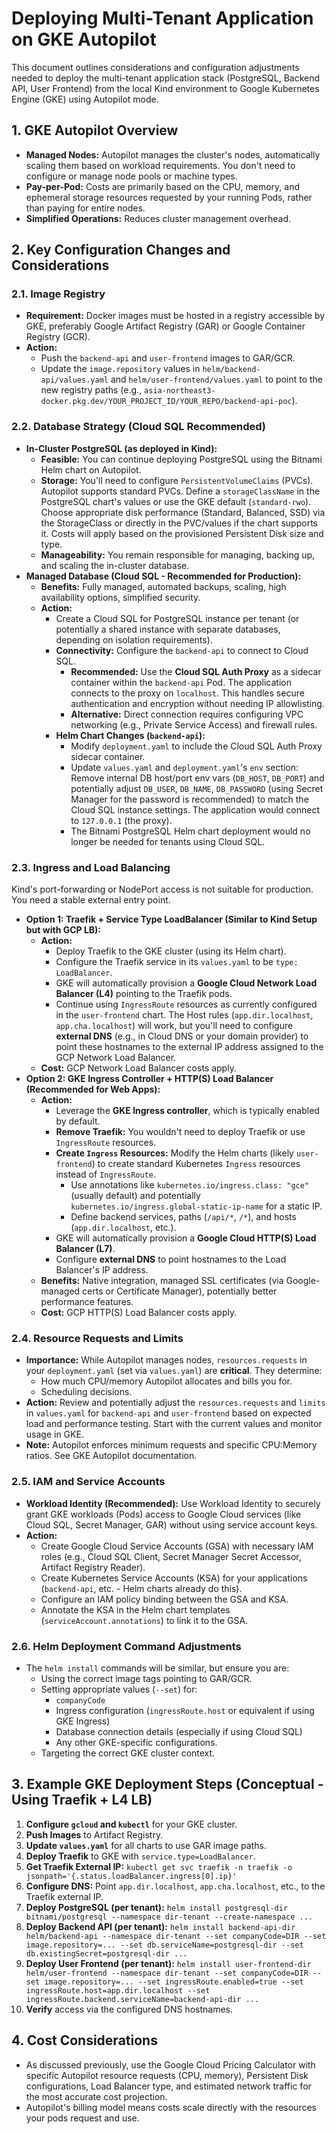 # Deploying Multi-Tenant Application on GKE Autopilot

This document outlines considerations and configuration adjustments needed to deploy the multi-tenant application stack (PostgreSQL, Backend API, User Frontend) from the local Kind environment to Google Kubernetes Engine (GKE) using Autopilot mode.

## 1. GKE Autopilot Overview

- **Managed Nodes:** Autopilot manages the cluster's nodes, automatically scaling them based on workload requirements. You don't need to configure or manage node pools or machine types.
- **Pay-per-Pod:** Costs are primarily based on the CPU, memory, and ephemeral storage resources requested by your running Pods, rather than paying for entire nodes.
- **Simplified Operations:** Reduces cluster management overhead.

## 2. Key Configuration Changes and Considerations

### 2.1. Image Registry

- **Requirement:** Docker images must be hosted in a registry accessible by GKE, preferably Google Artifact Registry (GAR) or Google Container Registry (GCR).
- **Action:**
  - Push the `backend-api` and `user-frontend` images to GAR/GCR.
  - Update the `image.repository` values in `helm/backend-api/values.yaml` and `helm/user-frontend/values.yaml` to point to the new registry paths (e.g., `asia-northeast3-docker.pkg.dev/YOUR_PROJECT_ID/YOUR_REPO/backend-api-poc`).

### 2.2. Database Strategy (Cloud SQL Recommended)

- **In-Cluster PostgreSQL (as deployed in Kind):**
  - **Feasible:** You can continue deploying PostgreSQL using the Bitnami Helm chart on Autopilot.
  - **Storage:** You'll need to configure `PersistentVolumeClaims` (PVCs). Autopilot supports standard PVCs. Define a `storageClassName` in the PostgreSQL chart's values or use the GKE default (`standard-rwo`). Choose appropriate disk performance (Standard, Balanced, SSD) via the StorageClass or directly in the PVC/values if the chart supports it. Costs will apply based on the provisioned Persistent Disk size and type.
  - **Manageability:** You remain responsible for managing, backing up, and scaling the in-cluster database.
- **Managed Database (Cloud SQL - Recommended for Production):**
  - **Benefits:** Fully managed, automated backups, scaling, high availability options, simplified security.
  - **Action:**
    - Create a Cloud SQL for PostgreSQL instance per tenant (or potentially a shared instance with separate databases, depending on isolation requirements).
    - **Connectivity:** Configure the `backend-api` to connect to Cloud SQL.
      - **Recommended:** Use the **Cloud SQL Auth Proxy** as a sidecar container within the `backend-api` Pod. The application connects to the proxy on `localhost`. This handles secure authentication and encryption without needing IP allowlisting.
      - **Alternative:** Direct connection requires configuring VPC networking (e.g., Private Service Access) and firewall rules.
    - **Helm Chart Changes (`backend-api`):**
      - Modify `deployment.yaml` to include the Cloud SQL Auth Proxy sidecar container.
      - Update `values.yaml` and `deployment.yaml`'s `env` section: Remove internal DB host/port env vars (`DB_HOST`, `DB_PORT`) and potentially adjust `DB_USER`, `DB_NAME`, `DB_PASSWORD` (using Secret Manager for the password is recommended) to match the Cloud SQL instance settings. The application would connect to `127.0.0.1` (the proxy).
      - The Bitnami PostgreSQL Helm chart deployment would no longer be needed for tenants using Cloud SQL.

### 2.3. Ingress and Load Balancing

Kind's port-forwarding or NodePort access is not suitable for production. You need a stable external entry point.

- **Option 1: Traefik + Service Type LoadBalancer (Similar to Kind Setup but with GCP LB):**
  - **Action:**
    - Deploy Traefik to the GKE cluster (using its Helm chart).
    - Configure the Traefik service in its `values.yaml` to be `type: LoadBalancer`.
    - GKE will automatically provision a **Google Cloud Network Load Balancer (L4)** pointing to the Traefik pods.
    - Continue using `IngressRoute` resources as currently configured in the `user-frontend` chart. The Host rules (`app.dir.localhost`, `app.cha.localhost`) will work, but you'll need to configure **external DNS** (e.g., in Cloud DNS or your domain provider) to point these hostnames to the external IP address assigned to the GCP Network Load Balancer.
  - **Cost:** GCP Network Load Balancer costs apply.
- **Option 2: GKE Ingress Controller + HTTP(S) Load Balancer (Recommended for Web Apps):**
  - **Action:**
    - Leverage the **GKE Ingress controller**, which is typically enabled by default.
    - **Remove Traefik:** You wouldn't need to deploy Traefik or use `IngressRoute` resources.
    - **Create `Ingress` Resources:** Modify the Helm charts (likely `user-frontend`) to create standard Kubernetes `Ingress` resources instead of `IngressRoute`.
      - Use annotations like `kubernetes.io/ingress.class: "gce"` (usually default) and potentially `kubernetes.io/ingress.global-static-ip-name` for a static IP.
      - Define backend services, paths (`/api/*`, `/*`), and hosts (`app.dir.localhost`, etc.).
    - GKE will automatically provision a **Google Cloud HTTP(S) Load Balancer (L7)**.
    - Configure **external DNS** to point hostnames to the Load Balancer's IP address.
  - **Benefits:** Native integration, managed SSL certificates (via Google-managed certs or Certificate Manager), potentially better performance features.
  - **Cost:** GCP HTTP(S) Load Balancer costs apply.

### 2.4. Resource Requests and Limits

- **Importance:** While Autopilot manages nodes, `resources.requests` in your `deployment.yaml` (set via `values.yaml`) are **critical**. They determine:
  - How much CPU/memory Autopilot allocates and bills you for.
  - Scheduling decisions.
- **Action:** Review and potentially adjust the `resources.requests` and `limits` in `values.yaml` for `backend-api` and `user-frontend` based on expected load and performance testing. Start with the current values and monitor usage in GKE.
- **Note:** Autopilot enforces minimum requests and specific CPU:Memory ratios. See GKE Autopilot documentation.

### 2.5. IAM and Service Accounts

- **Workload Identity (Recommended):** Use Workload Identity to securely grant GKE workloads (Pods) access to Google Cloud services (like Cloud SQL, Secret Manager, GAR) without using service account keys.
- **Action:**
  - Create Google Cloud Service Accounts (GSA) with necessary IAM roles (e.g., Cloud SQL Client, Secret Manager Secret Accessor, Artifact Registry Reader).
  - Create Kubernetes Service Accounts (KSA) for your applications (`backend-api`, etc. - Helm charts already do this).
  - Configure an IAM policy binding between the GSA and KSA.
  - Annotate the KSA in the Helm chart templates (`serviceAccount.annotations`) to link it to the GSA.

### 2.6. Helm Deployment Command Adjustments

- The `helm install` commands will be similar, but ensure you are:
  - Using the correct image tags pointing to GAR/GCR.
  - Setting appropriate values (`--set`) for:
    - `companyCode`
    - Ingress configuration (`ingressRoute.host` or equivalent if using GKE Ingress)
    - Database connection details (especially if using Cloud SQL)
    - Any other GKE-specific configurations.
  - Targeting the correct GKE cluster context.

## 3. Example GKE Deployment Steps (Conceptual - Using Traefik + L4 LB)

1.  **Configure `gcloud` and `kubectl`** for your GKE cluster.
2.  **Push Images** to Artifact Registry.
3.  **Update `values.yaml`** for all charts to use GAR image paths.
4.  **Deploy Traefik** to GKE with `service.type=LoadBalancer`.
5.  **Get Traefik External IP:** `kubectl get svc traefik -n traefik -o jsonpath='{.status.loadBalancer.ingress[0].ip}'`
6.  **Configure DNS:** Point `app.dir.localhost`, `app.cha.localhost`, etc., to the Traefik external IP.
7.  **Deploy PostgreSQL (per tenant):** `helm install postgresql-dir bitnami/postgresql --namespace dir-tenant --create-namespace ...`
8.  **Deploy Backend API (per tenant):** `helm install backend-api-dir helm/backend-api --namespace dir-tenant --set companyCode=DIR --set image.repository=... --set db.serviceName=postgresql-dir --set db.existingSecret=postgresql-dir ...`
9.  **Deploy User Frontend (per tenant):** `helm install user-frontend-dir helm/user-frontend --namespace dir-tenant --set companyCode=DIR --set image.repository=... --set ingressRoute.enabled=true --set ingressRoute.host=app.dir.localhost --set ingressRoute.backend.serviceName=backend-api-dir ...`
10. **Verify** access via the configured DNS hostnames.

## 4. Cost Considerations

- As discussed previously, use the Google Cloud Pricing Calculator with specific Autopilot resource requests (CPU, memory), Persistent Disk configurations, Load Balancer type, and estimated network traffic for the most accurate cost projection.
- Autopilot's billing model means costs scale directly with the resources your pods request and use.
